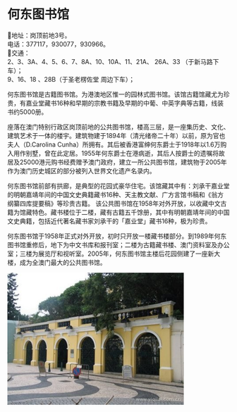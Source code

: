 # 何东图书馆  
📌地址：岗顶前地3号。   
电话：377117，930077，930966。   
🚌交通：  
2、3、3A、4、5、6、7、8A、10、10A、11、21A、 26A、33 （于新马路下车）；  
9、16、18 、28B（于圣老楞佐堂 周边下车）；   
  
何东图书馆是古籍图书馆。为港澳地区惟一的园林式图书馆。该馆古籍馆藏尤为珍贵，有嘉业堂藏书16种和早期的宗教书籍及早期的中葡、中英字典等古籍，线装书约5000册。   
  
座落在澳门特别行政区岗顶前地的公共图书馆，楼高三层，是一座集历史、文化、建筑艺术于一体的楼宇。建筑物建于1894年（清光绪帝二十年）以前，原为官也夫人（D.Carolina Cunha）所拥有。其后被香港富绅何东爵士于1918年以1.6万购入用作别墅，曾在此定居。1955年何东爵士在港病逝，其后人按爵士的遗嘱将故居及25000港元购书经费赠予澳门政府，建立一所公共图书馆，建筑物于2005年作为澳门历史城区的部分被列入世界文化遗产名录内。   
  
何东图书馆前部有拱廊，是典型的花园式豪华住宅。该馆藏其中有：刘承干嘉业堂的明朝嘉靖年间的中国文史典籍藏书16种、天主教文献、广方言馆书稿和《翁方纲纂四库提要稿》等珍贵古籍。  该公共图书馆在1958年对外开放，以收藏中文古籍为馆藏特色。藏书楼位于二楼，藏有古籍五千馀册，其中有明朝嘉靖年间的中国文史典籍，包括近代著名藏书家刘承干的「嘉业堂」藏书16种，极为珍贵。   
  
何东图书馆于1958年正式对外开放，初时只开放一楼藏书楼部分。到1989年何东图书馆重修后，地下为中文书库和报刊室；二楼为古籍藏书楼、澳门资料室及办公室；三楼为展览厅和视听室。2005年，何东图书馆主楼后花园侧建了一座新大楼，成为全澳门最大的公共图书馆。   
  
![](https://raw.githubusercontent.com/szqq0512/Pic/main/img//202201212115847.png)  